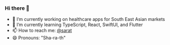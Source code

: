 ### Hi there 👋


- 🔭 I’m currently working on healthcare apps for South East Asian markets
- 🌱 I’m currently learning TypeScript, React, SwiftUI, and Flutter
- 📫 How to reach me: [@sarat](https://twitter.com/sarat)
- 😄 Pronouns: "Sha-ra-th"



